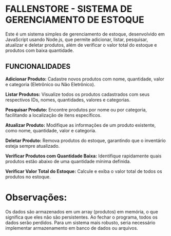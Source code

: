 # FALLENSTORE - SISTEMA DE GERENCIAMENTO DE ESTOQUE

Este é um sistema simples de gerenciamento de estoque, desenvolvido em JavaScript usando Node.js, que permite adicionar, listar, pesquisar, atualizar e deletar produtos, além de verificar o valor total do estoque e produtos com baixa quantidade.

## FUNCIONALIDADES

**Adicionar Produto:** Cadastre novos produtos com nome, quantidade, valor e categoria (Eletrônico ou Não Eletrônico).

**Listar Produtos:** Visualize todos os produtos cadastrados com seus respectivos IDs, nomes, quantidades, valores e categorias.

**Pesquisar Produto:** Encontre produtos por nome ou por categoria, facilitando a localização de itens específicos.

**Atualizar Produto:** Modifique as informações de um produto existente, como nome, quantidade, valor e categoria.

**Deletar Produto:** Remova produtos do estoque, garantindo que o inventário esteja sempre atualizado.

**Verificar Produtos com Quantidade Baixa:** Identifique rapidamente quais produtos estão abaixo de uma quantidade mínima definida.

**Verificar Valor Total do Estoque:** Calcule e exiba o valor total de todos os produtos no estoque.

# Observações:

Os dados são armazenados em um array (produtos) em memória, o que significa que eles não são persistentes. Ao fechar o programa, todos os dados serão perdidos. Para um sistema mais robusto, seria necessário implementar armazenamento em banco de dados ou arquivos.
